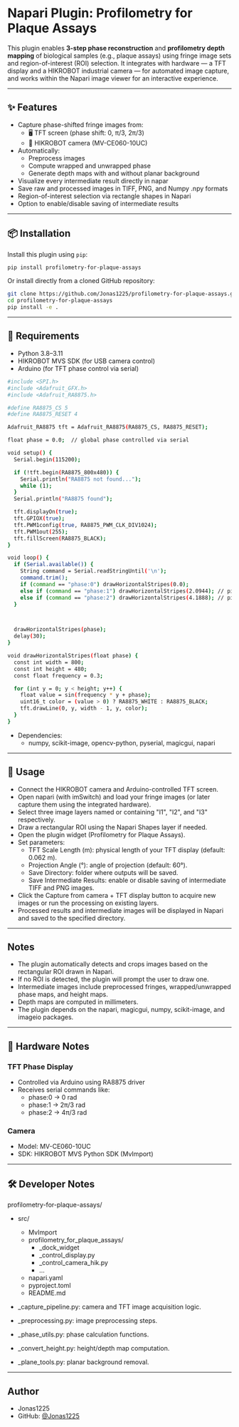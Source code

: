 # Napari Plugin: Profilometry for Plaque Assays

This plugin enables **3-step phase reconstruction** and **profilometry depth mapping** of biological samples (e.g., plaque assays) using fringe image sets and region-of-interest (ROI) selection.
It integrates with hardware — a TFT display and a HIKROBOT industrial camera — for automated image capture, and works within the Napari image viewer for an interactive experience.


---

## ✨ Features

- Capture phase-shifted fringe images from:
  - 🖥️ TFT screen (phase shift: 0, π/3, 2π/3)
  - 📸 HIKROBOT camera (MV-CE060-10UC)
- Automatically:
  - Preprocess images
  - Compute wrapped and unwrapped phase
  - Generate depth maps with and without planar background
- Visualize every intermediate result directly in napar
- Save raw and processed images in TIFF, PNG, and Numpy .npy formats
- Region-of-interest selection via rectangle shapes in Napari
- Option to enable/disable saving of intermediate results

---

## 📦 Installation

Install this plugin using `pip`:

```bash
pip install profilometry-for-plaque-assays
```
Or install directly from a cloned GitHub repository:

```bash
git clone https://github.com/Jonas1225/profilometry-for-plaque-assays.git
cd profilometry-for-plaque-assays
pip install -e .
```
---

## 🧪 Requirements
- Python 3.8–3.11
- HIKROBOT MVS SDK (for USB camera control)
- Arduino (for TFT phase control via serial)
```bash
#include <SPI.h>
#include <Adafruit_GFX.h>
#include <Adafruit_RA8875.h>

#define RA8875_CS 5
#define RA8875_RESET 4

Adafruit_RA8875 tft = Adafruit_RA8875(RA8875_CS, RA8875_RESET);

float phase = 0.0;  // global phase controlled via serial

void setup() {
  Serial.begin(115200);

  if (!tft.begin(RA8875_800x480)) {
    Serial.println("RA8875 not found...");
    while (1);
  }
  Serial.println("RA8875 found");

  tft.displayOn(true);
  tft.GPIOX(true);
  tft.PWM1config(true, RA8875_PWM_CLK_DIV1024);
  tft.PWM1out(255);
  tft.fillScreen(RA8875_BLACK);
}

void loop() {
  if (Serial.available()) {
    String command = Serial.readStringUntil('\n');
    command.trim();
    if (command == "phase:0") drawHorizontalStripes(0.0);
    else if (command == "phase:1") drawHorizontalStripes(2.0944); // pi*2/3
    else if (command == "phase:2") drawHorizontalStripes(4.1888); // pi*4/3
  }



  drawHorizontalStripes(phase);
  delay(30);
}

void drawHorizontalStripes(float phase) {
  const int width = 800;
  const int height = 480;
  const float frequency = 0.3;

  for (int y = 0; y < height; y++) {
    float value = sin(frequency * y + phase);
    uint16_t color = (value > 0) ? RA8875_WHITE : RA8875_BLACK;
    tft.drawLine(0, y, width - 1, y, color);
  }
}
```
- Dependencies:
    - numpy, scikit-image, opencv-python, pyserial, magicgui, napari

---

## 🚀 Usage
- Connect the HIKROBOT camera and Arduino-controlled TFT screen.
- Open napari (with imSwitch) and load your fringe images (or later capture them using the integrated hardware).
- Select three image layers named or containing "I1", "I2", and "I3" respectively.
- Draw a rectangular ROI using the Napari Shapes layer if needed.
- Open the plugin widget (Profilometry for Plaque Assays).
- Set parameters:
  - TFT Scale Length (m): physical length of your TFT display (default: 0.062 m).
  - Projection Angle (°): angle of projection (default: 60°).
  - Save Directory: folder where outputs will be saved.
  - Save Intermediate Results: enable or disable saving of intermediate TIFF and PNG images.
- Click the Capture from camera + TFT display button to acquire new images or run the processing on existing layers.
- Processed results and intermediate images will be displayed in Napari and saved to the specified directory.

---

## Notes
- The plugin automatically detects and crops images based on the rectangular ROI drawn in Napari.
- If no ROI is detected, the plugin will prompt the user to draw one.
- Intermediate images include preprocessed fringes, wrapped/unwrapped phase maps, and height maps.
- Depth maps are computed in millimeters.
- The plugin depends on the napari, magicgui, numpy, scikit-image, and imageio packages.

---

## 🧰 Hardware Notes
### TFT Phase Display
- Controlled via Arduino using RA8875 driver
- Receives serial commands like:
    - phase:0 → 0 rad
    - phase:1 → 2π/3 rad
    - phase:2 → 4π/3 rad
### Camera
- Model: MV-CE060-10UC
- SDK: HIKROBOT MVS Python SDK (MvImport)


---

## 🛠️ Developer Notes
profilometry-for-plaque-assays/
- src/
    - MvImport
    - profilometry_for_plaque_assays/
        - _dock_widget
        - _control_display.py
        - _control_camera_hik.py
        - ...
    - napari.yaml
    - pyproject.toml
    - README.md

- _capture_pipeline.py: camera and TFT image acquisition logic.
- _preprocessing.py: image preprocessing steps.
- _phase_utils.py: phase calculation functions.
- _convert_height.py: height/depth map computation.
- _plane_tools.py: planar background removal.

---

## Author
- Jonas1225
- GitHub: [@Jonas1225](https://github.com/Jonas1225)
